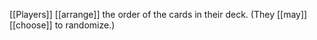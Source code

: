 [[Players]] [[arrange]] the order of the cards in their deck. (They [[may]] [[choose]] to randomize.)